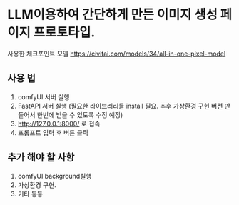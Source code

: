 # LLM이용하여 간단하게 만든 이미지 생성 페이지 프로토타입.

사용한 체크포인트 모델
https://civitai.com/models/34/all-in-one-pixel-model

## 사용 법
1. comfyUI 서버 실행
2. FastAPI 서버 실행 (필요한 라이브러리들 install 필요. 추후 가상환경 구현 버전 만들어서 한번에 받을 수 있도록 수정 예정)
3. http://127.0.0.1:8000/ 로 접속
4. 프롬프트 입력 후 버튼 클릭

## 추가 해야 할 사항
1. comfyUI background실행
2. 가상환경 구현.
3. 기타 등등
